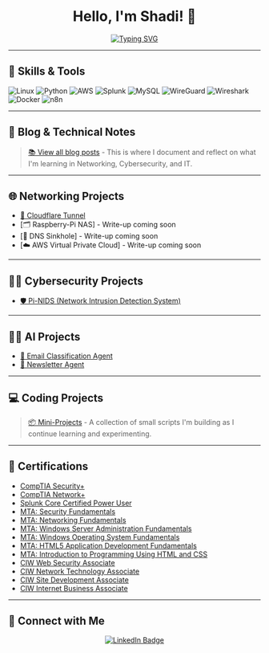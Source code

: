 <h1 align="center">Hello, I'm Shadi! 👋</h1>

<p align="center">
  <a href="https://git.io/typing-svg">
    <img src="https://readme-typing-svg.demolab.com?font=Space+Grotesk&size=40&duration=2600&pause=1000&color=F71E1E&center=true&vCenter=true&width=800&height=200&lines=IT%2C+Networking+%26+Cybersecurity+Enthusiast;Welcome+to+My+Portfolio!" alt="Typing SVG" />
  </a>
</p>

---

## 🔧 Skills & Tools

![Linux](https://img.shields.io/badge/Linux-FCC624?style=flat&logo=linux&logoColor=black)
![Python](https://img.shields.io/badge/Python-3776AB?style=flat&logo=python&logoColor=white)
![AWS](https://img.shields.io/badge/-black?logo=amazonwebservices&logoSize=auto)
![Splunk](https://img.shields.io/badge/-orange?logo=splunk&logoSize=auto)
![MySQL](https://img.shields.io/badge/SQL-blue?logo=mysql&logoColor=white&logoSize=auto)
![WireGuard](https://img.shields.io/badge/WireGuard-maroon?style=flat&logo=wireguard&logoColor=white)
![Wireshark](https://img.shields.io/badge/Wireshark-green?style=flat&logo=wireshark&logoColor=white)
![Docker](https://img.shields.io/badge/Docker-blue?logo=docker&logoColor=white)
![n8n](https://img.shields.io/badge/n8n-EA4B71?logo=n8n&logoColor=white)

---

## 🧠 Blog & Technical Notes

> [📚 View all blog posts](https://github.com/ShadiSec/Blog/blob/main/README.md) - This is where I document and reflect on what I'm learning in Networking, Cybersecurity, and IT.

---

## 🌐 Networking Projects

- [🚦 Cloudflare Tunnel](https://github.com/ShadiSec/Cloudflare-Tunnel/blob/main/README.md)
- [🗂️ Raspberry-Pi NAS] - Write-up coming soon
- [🛑 DNS Sinkhole] - Write-up coming soon
- [☁️ AWS Virtual Private Cloud] - Write-up coming soon

---

## 👨‍💻 Cybersecurity Projects

- [🛡️ Pi-NIDS (Network Intrusion Detection System)](https://github.com/ShadiSec/PiNIDS/blob/main/README.md)

---

## 👨‍💻 AI Projects

- [📧 Email Classification Agent](https://github.com/ShadiSec/Job-Application-Alert/blob/main/README.md)
- [📰 Newsletter Agent](https://github.com/ShadiSec/news-letter-curator/blob/main/README.md)

---

## 💻 Coding Projects

> [📦 Mini-Projects](https://github.com/ShadiSec/Mini-Projects/blob/main/README.md) - A collection of small scripts I'm building as I continue learning and experimenting.

---

## 📜 Certifications

- [CompTIA Security+](https://www.credly.com/badges/789e4020-4a40-4459-921e-76f46e3bea12/public_url)
- [CompTIA Network+](https://www.credly.com/badges/3fb3c49e-d4a4-4588-ac4d-db601d9621ad/public_url)
- [Splunk Core Certified Power User](https://www.credly.com/badges/29c4292a-8984-4e6e-a020-2c3d364297a1/public_url)
- [MTA: Security Fundamentals](https://www.credly.com/badges/bcc1ca91-fa06-4de7-bea5-27cf0ab72af1/public_url)
- [MTA: Networking Fundamentals](https://www.credly.com/badges/f6222a0b-251e-4e27-8930-add86f926848/public_url)
- [MTA: Windows Server Administration Fundamentals](https://www.credly.com/badges/d9bdc644-64f4-485c-aa9b-659480c79660/public_url)
- [MTA: Windows Operating System Fundamentals](https://www.credly.com/badges/910736cf-d9b9-439a-bd26-5fb4051f6955)
- [MTA: HTML5 Application Development Fundamentals](https://www.credly.com/badges/6cf4a9bc-8d54-4021-9d88-0be8ceba0951)
- [MTA: Introduction to Programming Using HTML and CSS](https://www.credly.com/badges/88327528-d022-4b21-9bf1-53038e0f88a9)
- [CIW Web Security Associate](https://www.credential.net/56082f5c-0939-4db4-b582-90651325390f#acc.STRCieuF)
- [CIW Network Technology Associate](https://www.credential.net/5a11e9da-ada1-4c55-a79b-1f19509ac9dd#acc.WayCM95F)
- [CIW Site Development Associate](https://www.credential.net/321f7d79-8eae-4e8e-bb93-2e8a4f33c99d#acc.zDuUtJ7f)
- [CIW Internet Business Associate](https://www.credential.net/988b80ee-d07a-4b2f-9da0-e396777f8633#acc.2yPkoHVL)

---

## 🤳 Connect with Me

<p align="center">
  <a href="https://www.linkedin.com/in/shadi-al-refaie-547512267/" target="_blank">
    <img src="https://img.shields.io/badge/LinkedIn-0A66C2?style=for-the-badge&logo=linkedin&logoColor=white" alt="LinkedIn Badge"/>
  </a>
</p>
